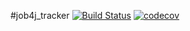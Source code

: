 #job4j_tracker
[![Build Status](https://travis-ci.com/Sidelnikov-AY/job4j_tracker.svg?branch=master)](https://travis-ci.com/Sidelnikov-AY/job4j_tracker)
[![codecov](https://codecov.io/gh/Sidelnikov-AY/job4j_tracker/branch/master/graph/badge.svg?token=WRRAQGE9R7)](https://codecov.io/gh/Sidelnikov-AY/job4j_tracker)